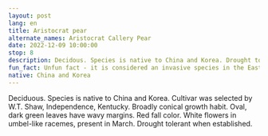 ```yaml
---
layout: post
lang: en
title: Aristocrat pear
alternate_names: Aristocrat Callery Pear
date: 2022-12-09 10:00:00
stop: 8
description: Decidous. Species is native to China and Korea. Drought tolerant when established.
fun_fact: Unfun fact - it is considered an invasive species in the East and Midwest. Spreads only if different cultivars are able to be cross pollinated
native: China and Korea
---
```

Deciduous. Species is native to China and Korea. Cultivar was selected by W.T. Shaw, Independence, Kentucky. Broadly conical growth habit. Oval, dark green leaves have wavy margins. Red fall color. White flowers in umbel-like racemes, present in March. Drought tolerant when established.
